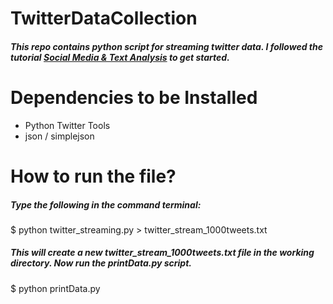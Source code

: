 # TwitterDataCollection
##### This repo contains python script for streaming twitter data. I followed the tutorial [Social Media & Text Analysis](http://socialmedia-class.org/twittertutorial.html) to get started.

# Dependencies to be Installed
* Python Twitter Tools
* json / simplejson 

# How to run the file?
##### Type the following in the command terminal:
$ python twitter_streaming.py > twitter_stream_1000tweets.txt
##### This will create a new twitter_stream_1000tweets.txt file in the working directory. Now run the printData.py script.
$ python printData.py
